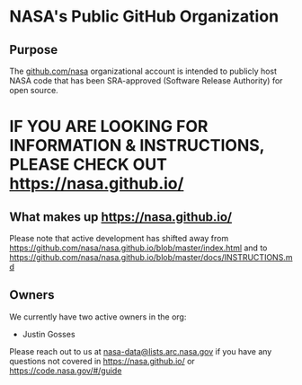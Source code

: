 # NASA's Public GitHub Organization

## Purpose
The [github.com/nasa](https://github.com/nasa/) organizational account is intended to publicly host NASA code that has been SRA-approved (Software Release Authority) for open source. 

# IF YOU ARE LOOKING FOR INFORMATION & INSTRUCTIONS, PLEASE CHECK OUT https://nasa.github.io/

## What makes up https://nasa.github.io/
Please note that active development has shifted away from https://github.com/nasa/nasa.github.io/blob/master/index.html and to https://github.com/nasa/nasa.github.io/blob/master/docs/INSTRUCTIONS.md

## Owners
We currently have two active owners in the org:
+ Justin Gosses

Please reach out to us at nasa-data@lists.arc.nasa.gov if you have any questions not covered in https://nasa.github.io/ or https://code.nasa.gov/#/guide
